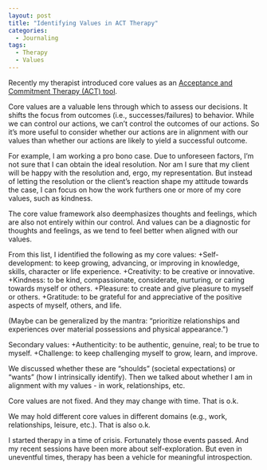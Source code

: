 ```yaml
---
layout: post
title: "Identifying Values in ACT Therapy"
categories:
  - Journaling
tags:
  - Therapy
  - Values
---
```



Recently my therapist introduced core values as an [Acceptance and Commitment Therapy (ACT) tool](https://www.psychologytoday.com/us/therapy-types/acceptance-and-commitment-therapy). 

Core values are a valuable lens through which to assess our decisions.   It shifts the focus from outcomes (i.e., successes/failures) to behavior.  While we can control our actions, we can’t control the outcomes of our actions.  So it’s more useful to consider whether our actions are in alignment with our values than whether our actions are likely to yield a successful outcome.

For example, I am working a pro bono case.  Due to unforeseen factors, I’m not sure that I can obtain the ideal resolution.  Nor am I sure that my client will be happy with the resolution and, ergo, my representation.  But instead of letting the resolution or the client’s reaction shape my attitude towards the case, I can focus on how the work furthers one or more of my core values, such as kindness.  

The core value framework also deemphasizes thoughts and feelings, which are also not entirely within our control.  And values can be a diagnostic for thoughts and feelings, as we tend to feel better when aligned with our values.

From this list, I identified the following as my core values:
+Self-development: to keep growing, advancing, or improving in knowledge, skills, character or life experience.
+Creativity: to be creative or innovative.
+Kindness: to be kind, compassionate, considerate, nurturing, or caring towards myself or others.
+Pleasure: to create and give pleasure to myself or others.
+Gratitude: to be grateful for and appreciative of the positive aspects of myself, others, and life.

(Maybe can be generalized by the mantra: “prioritize relationships and experiences over material possessions and physical appearance.")  

Secondary values:
+Authenticity: to be authentic, genuine, real; to be true to myself.
+Challenge: to keep challenging myself to grow, learn, and improve.

We discussed whether these are “shoulds” (societal expectations) or “wants” (how I intrinsically identify).  Then we talked about whether I am in alignment with my values - in work, relationships, etc.  

Core values are not fixed.  And they may change with time.  That is o.k.

We may hold different core values in different domains (e.g., work, relationships, leisure, etc.).  That is also o.k.

I started therapy in a time of crisis.  Fortunately those events passed.  And my recent sessions have been more about self-exploration.  But even in uneventful times, therapy has been a vehicle for meaningful introspection.  
